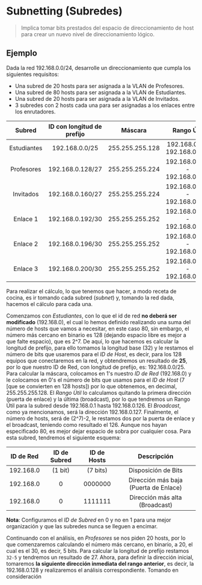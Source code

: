 # Subnetting (Subredes)

> Implica tomar bits prestados del espacio de direccionamiento de host para crear un nuevo nivel de direccionamiento lógico.

## Ejemplo

Dada la red 192.168.0.0/24, desarrolle un direccionamiento que cumpla los siguientes requisitos:

- Una subred de 20 hosts para ser asignada a la VLAN de Profesores.
- Una subred de 80 hosts para ser asignada a la VLAN de Estudiantes.
- Una subred de 20 hosts para ser asignada a la VLAN de Invitados.
- 3 subredes con 2 hosts cada una para ser asignadas a los enlaces entre los enrutadores.

|   Subred    | ID con longitud de prefijo |     Máscara     |          Rango Útil           |   Broadcast   |    # Hosts    |
| :---------: | :------------------------: | :-------------: | :---------------------------: | :-----------: | :-----------: |
| Estudiantes |       192.168.0.0/25       | 255.255.255.128 |  192.168.0.1 - 192.168.0.126  | 192.168.0.127 | (2^7)-2 = 126 |
| Profesores  |      192.168.0.128/27      | 255.255.255.224 | 192.168.0.129 - 192.168.0.158 | 192.168.0.159 | (2^5)-2 = 30  |
|  Invitados  |      192.168.0.160/27      | 255.255.255.224 | 192.168.0.161 - 192.168.0.190 | 192.168.0.191 | (2^5)-2 = 30  |
|  Enlace 1   |      192.168.0.192/30      | 255.255.255.252 | 192.168.0.193 - 192.168.0.194 | 192.168.0.195 |  (2^2)-2 = 2  |
|  Enlace 2   |      192.168.0.196/30      | 255.255.255.252 | 192.168.0.197 - 192.168.0.198 | 192.168.0.199 |  (2^2)-2 = 2  |
|  Enlace 3   |      192.168.0.200/30      | 255.255.255.252 | 192.168.0.201 - 192.168.0.202 | 192.168.0.203 |  (2^2)-2 = 2  |

Para realizar el cálculo, lo que tenemos que hacer, a modo receta de cocina, es ir tomando cada subred (_subnet_) y, tomando la red dada, hacemos el cálculo para cada una.

Comenzamos con _Estudiantes_, con lo que el id de red **no deberá ser modificado** (192.168.0), el cual lo hemos definido realizando una suma del número de hosts que vamos a necesitar, en este caso 80, sin embargo, el número más cercano en binario es 128 (dejando espacio libre es mejor a que falte espacio), que es 2^7. De aquí, lo que hacemos es calcular la longitud de prefijo, para ello tomamos la longitud base (32) y le restamos el número de bits que usaremos para el _ID de Host_, es decir, para los 128 equipos que conectaremos en la red, y obtendremos un resultado de **25**, por lo que nuestro ID de Red, con longitud de prefijo, es: 192.168.0.0/25. Para calcular la máscara, colocamos en 1's nuestro _ID de Red_ (192.168.0) y le colocamos en 0's el número de bits que usamos para el _ID de Host_ (7 [que se convierten en 128 hosts]) por lo que obtenemos, en decimal, 255.255.255.128. El _Rango Útil_ lo calculamos quitando la primera dirección (puerta de enlace) y la última (broadcast), por lo que tendremos un Rango Útil para la subred desde 192.168.0.1 hasta 192.168.0.126. El _Broadcast_, como ya mencionamos, será la dirección 192.168.0.127. Finalmente, el número de hosts, será de (2^7)-2, le restamos dos por la puerta de enlace y el broadcast, teniendo como resultado el 126. Aunque nos hayan especificado 80, es mejor dejar espacio de sobra por cualquier cosa. Para esta subred, tendremos el siguiente esquema:

| ID de Red | ID de Subred | ID de Hosts |              Descripción              |
| :-------: | :----------: | :---------: | :-----------------------------------: |
| 192.168.0 |   (1 bit)    |  (7 bits)   |          Disposición de Bits          |
| 192.168.0 |      0       |   0000000   | Dirección más baja (Puerta de Enlace) |
| 192.168.0 |      0       |   1111111   |    Dirección más alta (Broadcast)     |

**Nota**: Configuramos el _ID de Subred_ en 0 y no en 1 para una mejor organización y que las subredes nunca se lleguen a encimar.

Continuando con el análisis, en _Profesores_ se nos piden 20 hosts, por lo que comenzaremos calculando el número más cercano, en binario, a 20, el cual es el 30, es decir, 5 bits. Para calcular la longitud de prefijo restamos `32-5` y tendremos un resultado de 27. Ahora, para definir la dirección inicial, tomaremos **la siguiente dirección inmediata del rango anterior**, es decir, la 192.168.0.128 y realizaremos el análisis correspondiente. Tomando en consideración
